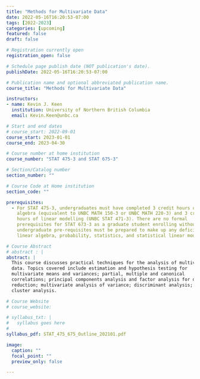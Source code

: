 ```yaml
---
title: "Methods for Multivariate Data"
date: 2022-05-16T16:20:53-07:00
tags: [2022-2023]
categories: [upcoming]
featured: false
draft: false

# Registration currently open
registration_open: false

# Schedule page publish date (NOT publication's date).
publishDate: 2022-05-16T16:20:53-07:00

# Publication name and optional abbreviated publication name.
course_title: "Methods for Multivariate Data"

instructors:
- name: Kevin J. Keen
  institution: University of Northern British Columbia
  email: Kevin.Keen@unbc.ca

# Start and end dates
# course_start: 2022-09-01
course_start: 2023-01-01
course_end: 2023-04-30

# Course number at home institution
course_number: "STAT 475-3 and STAT 675-3"

# Section/Catalog number
section_number: ""

# Course Code at Home institution
section_code: ""

prerequisites:
  - For STAT 475-3, undergraduates must have completed 3 credit hours of linear
    algebra (equivalent to UNBC MATH 150-3 or UNBC MATH 220-3) and 3 credit
    hours of linear modelling (UNBC STAT 471-3). There are no formal
    prerequisites for STAT 673-3 as a graduate student enrolling without the
    undergraduate pre-requisites must be prepared to make up any deficiencies in
    linear algebra, probability, statistics, and statistical linear modelling.

# Course Abstract
# abstract : |
abstract: |
  This course discusses practical techniques for the analysis of multivariate
  data. Topics covered include estimation and hypothesis testing for
  multivariate means and variances; partial, multiple and canonical
  correlations; principal components analysis and factor analysis for data
  reduction; multivariate analysis of variance; discriminant analysis; and
  cluster analysis.

# Course Website
# course_website: 

# syllabus_txt: |
#   syllabus goes here
#
syllabus_pdf: STAT_475_675_Outline_202101.pdf

image:
  caption: ""
  focal_point: ""
  preview_only: false

---
```


